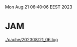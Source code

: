 Mon Aug 21 06:40:06 EEST 2023
# JAM
<a href='./cache/202308/21_06.log'>./cache/202308/21_06.log</a>
